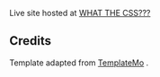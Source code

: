 Live site hosted at [WHAT THE CSS???]("https://jimlynx.github.io/what-the-css/")

## Credits

Template adapted from [TemplateMo](https://templatemo.com/tm-526-vanilla)
.

